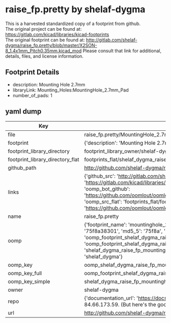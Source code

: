 # raise_fp.pretty by shelaf-dygma  
This is a harvested standardized copy of a footprint from github.  
The original project can be found at:  
https://gitlab.com/kicad/libraries/kicad-footprints  
The original footprint can be found at:
http://gitlab.com/shelaf-dygma/raise_fp.pretty/blob/master/X2SON-8_1.4x1mm_Pitch0.35mm.kicad_mod
Please consult that link for additional, details, files, and license information.  
## Footprint Details
* description: Mounting Hole 2.7mm  
* libraryLink: Mounting_Holes:MountingHole_2.7mm_Pad  
* number_of_pads: 1  
## yaml dump  
| Key | Value |  
| --- | --- |  
| file | raise_fp.pretty/MountingHole_2.7mm_Pad.kicad_mod |  
| footprint | {'description': 'Mounting Hole 2.7mm', 'libraryLink': 'Mounting_Holes:MountingHole_2.7mm_Pad', 'number_of_pads': 1} |  
| footprint_library_directory | footprint_library_owner/shelaf-dygma_raise_fp.pretty |  
| footprint_library_directory_flat | footprints_flat/shelaf_dygma_raise_fp_mountinghole_2_7mm_pad/working |  
| github_path | http://github.com/shelaf-dygma/raise_fp.pretty/blob/master/MountingHole_2.7mm_Pad.kicad_mod |  
| links | {'github_src': 'http://gitlab.com/shelaf-dygma/raise_fp.pretty/blob/master/X2SON-8_1.4x1mm_Pitch0.35mm.kicad_mod', 'github_src_repo': 'https://gitlab.com/kicad/libraries/kicad-footprints', 'oomp_bot': 'footprints/shelaf_dygma_raise_fp_mountinghole_2_7mm_pad/working', 'oomp_bot_github': 'https://github.com/oomlout/oomlout_oomp_footprint_bot/tree/main/footprints/shelaf_dygma_raise_fp_mountinghole_2_7mm_pad/working', 'oomp_src_flat': 'footprints_flat/footprints_flat/shelaf_dygma_raise_fp_mountinghole_2_7mm_pad/working', 'oomp_src_flat_github': 'https://github.com/oomlout/oomlout_oomp_footprint_src/tree/main/footprints_flat/shelaf_dygma_raise_fp_mountinghole_2_7mm_pad/working'} |  
| name | raise_fp.pretty |  
| oomp | {'footprint_name': 'mountinghole_2_7mm_pad', 'library_name': 'raise_fp', 'md5': '75f8a383017070ceb46dead35b31cec6', 'md5_10': '75f8a38301', 'md5_5': '75f8a', 'md5_6': '75f8a3', 'oomp_key': 'oomp_shelaf_dygma_raise_fp_mountinghole_2_7mm_pad', 'oomp_key_extra': 'oomp_footprint_shelaf_dygma_raise_fp_mountinghole_2_7mm_pad', 'oomp_key_full': 'oomp_footprint_shelaf_dygma_raise_fp_mountinghole_2_7mm_pad_75f8a3', 'oomp_key_simple': 'shelaf_dygma_raise_fp_mountinghole_2_7mm_pad', 'original_filename': 'raise_fp.pretty/MountingHole_2.7mm_Pad.kicad_mod', 'owner_name': 'shelaf_dygma'} |  
| oomp_key | oomp_shelaf_dygma_raise_fp_mountinghole_2_7mm_pad |  
| oomp_key_full | oomp_footprint_shelaf_dygma_raise_fp_mountinghole_2_7mm_pad |  
| oomp_key_simple | shelaf_dygma_raise_fp_mountinghole_2_7mm_pad |  
| owner | shelaf-dygma |  
| repo | {'documentation_url': 'https://docs.github.com/rest/overview/resources-in-the-rest-api#rate-limiting', 'message': "API rate limit exceeded for 84.66.173.59. (But here's the good news: Authenticated requests get a higher rate limit. Check out the documentation for more details.)"} |  
| url | http://github.com/shelaf-dygma/raise_fp.pretty |  

